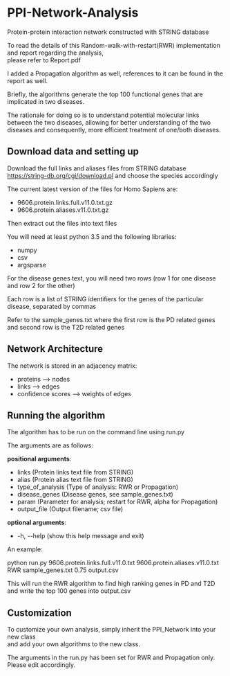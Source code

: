 # PPI-Network-Analysis
Protein-protein interaction network constructed with STRING database

To read the details of this Random-walk-with-restart(RWR) implementation and report regarding the analysis,<br/> please refer to Report.pdf

I added a Propagation algorithm as well, references to it can be found in the report as well.

Briefly, the algorithms generate the top 100 functional genes that are implicated in two diseases.

The rationale for doing so is to understand potential molecular links between the two diseases, allowing for better understanding of the two diseases and consequently, more efficient treatment of one/both diseases.

## Download data and setting up
Download the full links and aliases files from STRING database https://string-db.org/cgi/download.pl and choose the species accordingly

The current latest version of the files for Homo Sapiens are:

- 9606.protein.links.full.v11.0.txt.gz
- 9606.protein.aliases.v11.0.txt.gz

Then extract out the files into text files

You will need at least python 3.5 and the following libraries:
- numpy
- csv
- argsparse

For the disease genes text, you will need two rows (row 1 for one disease and row 2 for the other)

Each row is a list of STRING identifiers for the genes of the particular disease, separated by commas

Refer to the sample_genes.txt where the first row is the PD related genes and second row is the T2D related genes

## Network Architecture

The network is stored in an adjacency matrix:
- proteins --> nodes
- links --> edges
- confidence scores --> weights of edges

## Running the algorithm
The algorithm has to be run on the command line using run.py

The arguments are as follows:

**positional arguments**:
- links (Protein links text file from STRING)
- alias (Protein alias text file from STRING)
- type_of_analysis (Type of analysis: RWR or Propagation)
- disease_genes (Disease genes, see sample_genes.txt)
- param (Parameter for analysis; restart for RWR, alpha for Propagation)
- output_file (Output filename; csv file)

**optional arguments**:
- -h, --help (show this help message and exit)
  
An example:

python run.py 9606.protein.links.full.v11.0.txt 9606.protein.aliases.v11.0.txt RWR sample_genes.txt 0.75 output.csv

This will run the RWR algorithm to find high ranking genes in PD and T2D and write the top 100 genes into output.csv

## Customization
To customize your own analysis, simply inherit the PPI_Network into your new class <br/> and add your own algorithms to the new class.

The arguments in the run.py has been set for RWR and Propagation only. Please edit accordingly.
